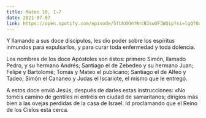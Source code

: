 ```yaml
---
title: Mateo 10, 1-7
date: 2021-07-07
link: https://open.spotify.com/episode/5fUhXKWrMntB3swOF3WQip?si=lgQf0a7wT6GqV3CYrMZX4Q&utm_source=copy-link&dl_branch=1
---
```

Y llamando a sus doce discípulos, les dio poder sobre los espíritus inmundos para expulsarlos, y para curar toda enfermedad y toda dolencia. 

Los nombres de los doce Apóstoles son éstos: primero Simón, llamado Pedro, y su hermano Andrés; Santiago el de Zebedeo y su hermano Juan; Felipe y Bartolomé; Tomás y Mateo el publicano; Santiago el de Alfeo y Tadeo; Simón el Cananeo y Judas el Iscariote, el mismo que le entregó. 

A estos doce envió Jesús, después de darles estas instrucciones: «No toméis camino de gentiles ni entréis en ciudad de samaritanos; dirigíos más bien a las ovejas perdidas de la casa de Israel. Id proclamando que el Reino de los Cielos está cerca.